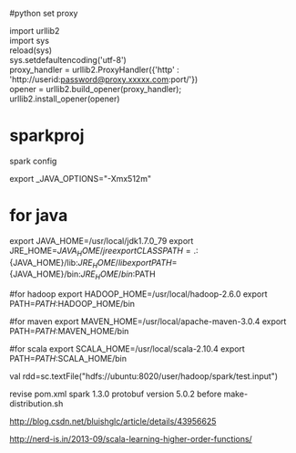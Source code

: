 #python set proxy

import urllib2  
import sys  
reload(sys)     
sys.setdefaultencoding('utf-8')   
proxy_handler = urllib2.ProxyHandler({'http' : 'http://userid:password@proxy.xxxxx.com:port/'})  
opener = urllib2.build_opener(proxy_handler);  
urllib2.install_opener(opener) 



# sparkproj

spark config

export _JAVA_OPTIONS="-Xmx512m"


# for java
export JAVA_HOME=/usr/local/jdk1.7.0_79
export JRE_HOME=${JAVA_HOME}/jre
export CLASSPATH=.:${JAVA_HOME}/lib:${JRE_HOME}/lib
export PATH=${JAVA_HOME}/bin:${JRE_HOME}/bin:$PATH

#for hadoop
export HADOOP_HOME=/usr/local/hadoop-2.6.0
export PATH=$PATH:$HADOOP_HOME/bin

#for maven
export MAVEN_HOME=/usr/local/apache-maven-3.0.4
export PATH=$PATH:$MAVEN_HOME/bin


#for scala
export SCALA_HOME=/usr/local/scala-2.10.4
export PATH=$PATH:$SCALA_HOME/bin


val rdd=sc.textFile("hdfs://ubuntu:8020/user/hadoop/spark/test.input")


revise pom.xml spark 1.3.0
protobuf version 5.0.2 before make-distribution.sh




http://blog.csdn.net/bluishglc/article/details/43956625

http://nerd-is.in/2013-09/scala-learning-higher-order-functions/
